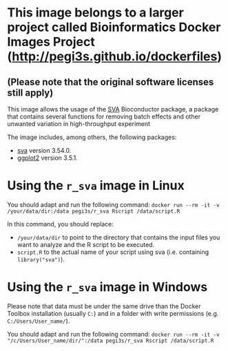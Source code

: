# This image belongs to a larger project called Bioinformatics Docker Images Project (http://pegi3s.github.io/dockerfiles)
## (Please note that the original software licenses still apply)

This image allows the usage of the [SVA](https://www.bioconductor.org/packages/release/bioc/html/sva.html) Bioconductor package, a package that contains several functions for removing batch effects and other unwanted variation in high-throughput experiment

The image includes, among others, the following packages:
- [sva](https://www.bioconductor.org/packages/release/bioc/html/sva.html) version 3.54.0.
- [ggplot2](https://cran.r-project.org/web/packages/ggplot2/index.html) version 3.5.1.

# Using the `r_sva` image in Linux

You should adapt and run the following command: `docker run --rm -it -v /your/data/dir:/data pegi3s/r_sva Rscript /data/script.R`

In this command, you should replace:
- `/your/data/dir` to point to the directory that contains the input files you want to analyze and the R script to be executed.
- `script.R` to the actual name of your script using sva (i.e. containing `library("sva")`).

# Using the `r_sva` image in Windows

Please note that data must be under the same drive than the Docker Toolbox installation (usually `C:`) and in a folder with write permissions (e.g. `C:/Users/User_name/`).

You should adapt and run the following command: `docker run --rm -it -v "/c/Users/User_name/dir/":/data pegi3s/r_sva Rscript /data/script.R`
